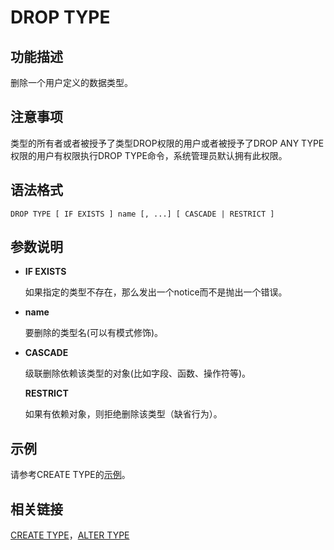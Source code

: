 # DROP TYPE<a name="ZH-CN_TOPIC_0289900925"></a>

## 功能描述<a name="zh-cn_topic_0283137107_zh-cn_topic_0237122157_zh-cn_topic_0059778403_sd8f7b55734434619b381d7be49aed2df"></a>

删除一个用户定义的数据类型。

## 注意事项<a name="section114668159414"></a>

类型的所有者或者被授予了类型DROP权限的用户或者被授予了DROP ANY TYPE权限的用户有权限执行DROP TYPE命令，系统管理员默认拥有此权限。

## 语法格式<a name="zh-cn_topic_0283137107_zh-cn_topic_0237122157_zh-cn_topic_0059778403_s5d2a1a9a8c0848c5b671e837e381ef36"></a>

```
DROP TYPE [ IF EXISTS ] name [, ...] [ CASCADE | RESTRICT ]
```

## 参数说明<a name="zh-cn_topic_0283137107_zh-cn_topic_0237122157_zh-cn_topic_0059778403_sc2135a1c06504d25b767b85bdea5c694"></a>

-   **IF EXISTS**

    如果指定的类型不存在，那么发出一个notice而不是抛出一个错误。

-   **name**

    要删除的类型名\(可以有模式修饰\)。

-   **CASCADE**

    级联删除依赖该类型的对象\(比如字段、函数、操作符等\)。

    **RESTRICT**

    如果有依赖对象，则拒绝删除该类型（缺省行为）。


## 示例<a name="zh-cn_topic_0283137107_zh-cn_topic_0237122157_zh-cn_topic_0059778403_sd583a49fc83b42fd8e73efee55f98ace"></a>

请参考CREATE TYPE的[示例](CREATE-TYPE.md#zh-cn_topic_0283136568_zh-cn_topic_0237122124_zh-cn_topic_0059779377_s66a0b4a6a1df4ba4a116c6c565a0fe9d)。

## 相关链接<a name="zh-cn_topic_0283137107_zh-cn_topic_0237122157_zh-cn_topic_0059778403_s428358f9df2f458a8d50d103683f7ee0"></a>

[CREATE TYPE](CREATE-TYPE.md)，[ALTER TYPE](ALTER-TYPE.md)
